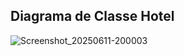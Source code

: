 ## Diagrama de Classe Hotel



![Screenshot_20250611-200003](https://github.com/user-attachments/assets/b3bbfa6a-2b15-46ef-a55e-83cd757795e4)




